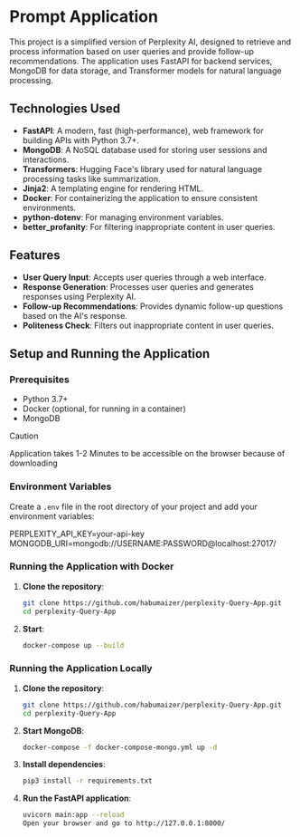 # Prompt Application

This project is a simplified version of Perplexity AI, designed to retrieve and process information based on user queries and provide follow-up recommendations. The application uses FastAPI for backend services, MongoDB for data storage, and Transformer models for natural language processing.

## Technologies Used

- **FastAPI**: A modern, fast (high-performance), web framework for building APIs with Python 3.7+.
- **MongoDB**: A NoSQL database used for storing user sessions and interactions.
- **Transformers**: Hugging Face's library used for natural language processing tasks like summarization.
- **Jinja2**: A templating engine for rendering HTML.
- **Docker**: For containerizing the application to ensure consistent environments.
- **python-dotenv**: For managing environment variables.
- **better_profanity**: For filtering inappropriate content in user queries.

## Features

- **User Query Input**: Accepts user queries through a web interface.
- **Response Generation**: Processes user queries and generates responses using Perplexity AI.
- **Follow-up Recommendations**: Provides dynamic follow-up questions based on the AI's response.
- **Politeness Check**: Filters out inappropriate content in user queries.

## Setup and Running the Application

### Prerequisites

- Python 3.7+
- Docker (optional, for running in a container)
- MongoDB

> [!CAUTION]
> Application takes 1-2 Minutes to be accessible on the browser because of downloading

### Environment Variables

Create a `.env` file in the root directory of your project and add your environment variables:

PERPLEXITY_API_KEY=your-api-key
MONGODB_URI=mongodb://USERNAME:PASSWORD@localhost:27017/

### Running the Application with Docker

1. **Clone the repository**:

   ```sh
   git clone https://github.com/habumaizer/perplexity-Query-App.git
   cd perplexity-Query-App

2. **Start**:

   ```sh
   docker-compose up --build

### Running the Application Locally

1. **Clone the repository**:

   ```sh
   git clone https://github.com/habumaizer/perplexity-Query-App.git
   cd perplexity-Query-App


2. **Start MongoDB**:

   ```sh
   docker-compose -f docker-compose-mongo.yml up -d

3. **Install dependencies**:

   ```sh
   pip3 install -r requirements.txt

4. **Run the FastAPI application**:

   ```sh
   uvicorn main:app --reload
   Open your browser and go to http://127.0.0.1:8000/